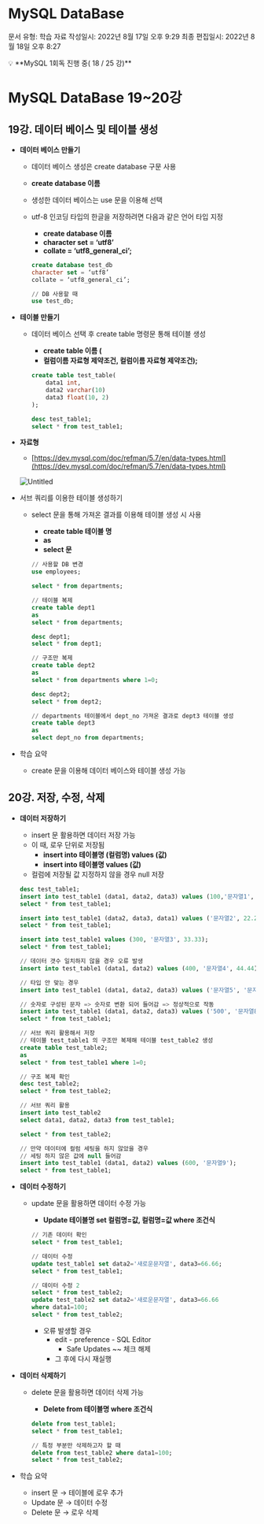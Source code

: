 # MySQL DataBase

문서 유형: 학습 자료
작성일시: 2022년 8월 17일 오후 9:29
최종 편집일시: 2022년 8월 18일 오후 8:27

<aside>
💡 **MySQL 1회독 진행 중( 18 / 25 강)**

</aside>

# MySQL DataBase 19~20강

## 19강. 데이터 베이스 및 테이블 생성

- **데이터 베이스 만들기**
    - 데이터 베이스 생성은 create database 구문 사용
    - **create database 이름**
    - 생성한 데이터 베이스는 use 문을 이용해 선택
    - utf-8 인코딩 타입의 한글을 저장하려면 다음과 같은 언어 타입 지정
        - **create database 이름**
        - **character set = ‘utf8’**
        - **collate = ‘utf8_general_ci’;**
        
        ```sql
        create database test_db
        character set = ‘utf8’
        collate = ‘utf8_general_ci’;
        
        // DB 사용할 때
        use test_db;
        ```
        

- **테이블 만들기**
    - 데이터 베이스 선택 후 create table 명령문 통해 테이블 생성
        - **create table 이름 (**
        - **컬럼이름 자료형 제약조건, 컬럼이름 자료형 제약조건);**
        
        ```sql
        create table test_table(
        	data1 int,
        	data2 varchar(10)
        	data3 float(10, 2)
        );
        
        desc test_table1;
        select * from test_table1;
        ```
        

- **자료형**
    - [https://dev.mysql.com/doc/refman/5.7/en/data-types.html](https://dev.mysql.com/doc/refman/5.7/en/data-types.html)
    
    ![Untitled](MySQL%20DataBase%208cefd9b53b8842abb14ea34fdf2ebacc/Untitled.png)
    

- 서브 쿼리를 이용한 테이블 생성하기
    - select 문을 통해 가져온 결과를 이용해 테이블 생성 시 사용
        - **create table 테이블 명**
        - **as**
        - **select 문**
        
        ```sql
        // 사용할 DB 변경
        use employees;
        
        select * from departments;
        
        // 테이블 복제
        create table dept1
        as 
        select * from departments;
        
        desc dept1;
        select * from dept1;
        
        // 구조만 복제
        create table dept2
        as 
        select * from departments where 1=0;
        
        desc dept2;
        select * from dept2;
        
        // departments 테이블에서 dept_no 가져온 결과로 dept3 테이블 생성
        create table dept3
        as 
        select dept_no from departments;
        ```
        
- 학습 요약
    - create 문을 이용해 데이터 베이스와 테이블 생성 가능

## 20강. 저장, 수정, 삭제

- **데이터 저장하기**
    - insert 문 활용하면 데이터 저장 가능
    - 이 때, 로우 단위로 저장됨
        - **insert into 테이블명 (컬럼명) values (값)**
        - **insert into 테이블명  values (값)**
    - 컬럼에 저장될 값 지정하지 않을 경우 null 저장
    
    ```sql
    desc test_table1;
    insert into test_table1 (data1, data2, data3) values (100,'문자열1', 11.11);
    select * from test_table1;
    
    insert into test_table1 (data2, data3, data1) values ('문자열2', 22.22, 200);
    select * from test_table1;
    
    insert into test_table1 values (300, '문자열3', 33.33);
    select * from test_table1;
    
    // 데이터 갯수 일치하지 않을 경우 오류 발생
    insert into test_table1 (data1, data2) values (400, '문자열4', 44.44);
    
    // 타입 안 맞는 경우
    insert into test_table1 (data1, data2, data3) values ('문자열5', '문자열6', '문자열7');
    
    // 숫자로 구성된 문자 => 숫자로 변환 되어 들어감 => 정상적으로 작동
    insert into test_table1 (data1, data2, data3) values ('500', '문자열8', '55.55');
    select * from test_table1;
    
    // 서브 쿼리 활용해서 저장
    // 테이블 test_table1 의 구조만 복제해 테이블 test_table2 생성
    create table test_table2;
    as 
    select * from test_table1 where 1=0;
    
    // 구조 복제 확인
    desc test_table2;
    select * from test_table2;
    
    // 서브 쿼리 활용
    insert into test_table2
    select data1, data2, data3 from test_table1;
    
    select * from test_table2;
    
    // 만약 데이터에 컬럼 세팅을 하지 않았을 경우
    // 세팅 하지 않은 값에 null 들어감
    insert into test_table1 (data1, data2) values (600, '문자열9');
    select * from test_table1;
    ```
    

- **데이터 수정하기**
    - update 문을 활용하면 데이터 수정 가능
        - **Update 테이블명 set 컬럼명=값, 컬럼명=값 where 조건식**
        
        ```sql
        // 기존 데이터 확인
        select * from test_table1;
        
        // 데이터 수정
        update test_table1 set data2='새로운문자열', data3=66.66;
        select * from test_table1;
        
        // 데이터 수정 2
        select * from test_table2;
        update test_table2 set data2='새로운문자열', data3=66.66
        where data1=100;
        select * from test_table2;
        ```
        
        - 오류 발생할 경우
            - edit - preference - SQL Editor
                - Safe Updates ~~ 체크 해제
            - 그 후에 다시 재실행

- **데이터 삭제하기**
    - delete 문을 활용하면 데이터 삭제 가능
        - **Delete from 테이블명 where 조건식**
        
        ```sql
        delete from test_table1;
        select * from test_table1;
        
        // 특정 부분만 삭제하고자 할 때
        delete from test_table2 where data1=100;
        select * from test_table2;
        ```
        

- 학습 요약
    - insert 문 → 테이블에 로우 추가
    - Update 문 → 데이터 수정
    - Delete 문 → 로우 삭제